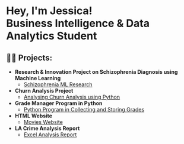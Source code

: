 <h1>Hey, I'm Jessica! <br/> Business Intelligence & Data Analytics Student</h1>

<h2>👨‍💻 Projects:</h2>

- <b>Research & Innovation Project on Schizophrenia Diagnosis using Machine Learning</b>
  - [Schizophrenia ML Research](https://github.com/henleyjessica16/schizophrenia_ml_analysis.git)
- <b>Churn Analysis Project</b>
  - [Analysing Churn Analysis using Python](https://github.com/henleyjessica16/ADA_Assignment-Customer_Churn_Analysis.git)
- <b>Grade Manager Program in Python</b>
  - [Python Program in Collecting and Storing Grades](https://github.com/henleyjessica16/Class_Grade_Collection_Python_Program.git)
- <b>HTML Website</b>
  - [Movies Website](https://github.com/henleyjessica16/movies_website.git)
- <b>LA Crime Analysis Report</b>
  - [Excel Analysis Report](https://github.com/joshmadakor1/4chan-Image-Analysis-Middleware-C964) 
